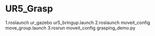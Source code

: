 # UR5_Grasp
1.roslaunch ur_gazebo ur5_bringup.launch
2.roslaunch moveit_config move_group.launch
3.rosrun moveit_config grasping_demo.py
